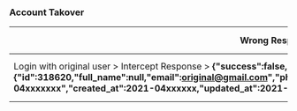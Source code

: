 ### Account Takover


Wrong Response | Manipulate Response
---------------|--------------------
Login with original user > Intercept Response > **{"success":false,","data":{"address":[],"customer":{"id":318620,"full_name":null,"email":original@gmail.com","phone":"+62xxxxxxxxxxx","is_login":1,"last_login":"2021-04xxxxxxx","created_at":2021-04xxxxxx,"updated_at":2021-04xxxxx}},"message":"Csutomer login successfully"}** | Change **"id":"318620"** To Another ID exp.318621



